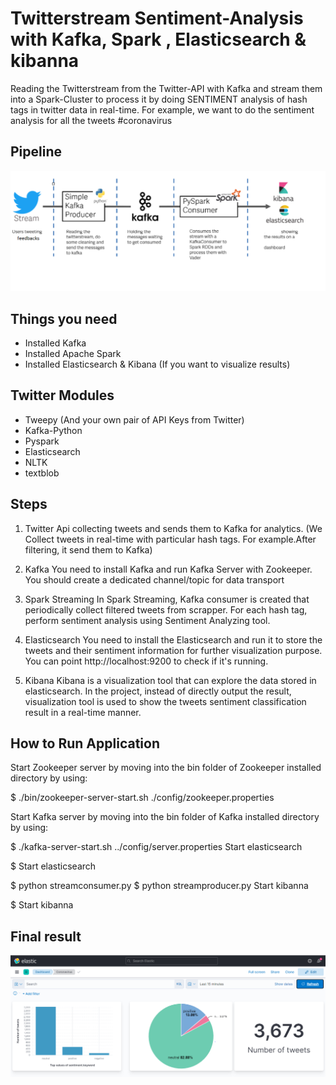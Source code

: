# Twitterstream Sentiment-Analysis with Kafka, Spark , Elasticsearch & kibanna
Reading the Twitterstream from the Twitter-API with Kafka and stream them into a Spark-Cluster to process it by doing SENTIMENT analysis of hash tags in twitter data in real-time. For example, we want to do the sentiment analysis for all the tweets  #coronavirus

## Pipeline
![github-logo](https://github.com/nesrine378/sentiment-analysis-twitter/blob/main/pipeline.PNG )

## Things you need
- Installed  Kafka
- Installed Apache Spark
- Installed Elasticsearch & Kibana (If you want to visualize results)

## Twitter Modules

- Tweepy (And your own pair of API Keys from Twitter)
- Kafka-Python
- Pyspark
- Elasticsearch
- NLTK
- textblob
## Steps

1. Twitter Api
 collecting tweets and sends them to Kafka for analytics. 
(We Collect tweets in real-time with particular hash tags. For example.After filtering, it send them to Kafka)

2. Kafka
You need to install Kafka and run Kafka Server with Zookeeper. You should create a dedicated channel/topic for data transport

3. Spark Streaming
In Spark Streaming, Kafka consumer is created that periodically collect filtered tweets from scrapper. For each hash tag, perform sentiment analysis using Sentiment Analyzing tool.



4. Elasticsearch
You need to install the Elasticsearch and run it to store the tweets and their sentiment information for further visualization purpose.
You can point http://localhost:9200 to check if it's running.

5. Kibana
Kibana is a visualization tool that can explore the data stored in elasticsearch. In the project, instead of directly output the result, visualization tool is used to show the tweets sentiment classification result in a real-time manner. 


## How to Run Application
Start Zookeeper server by moving into the bin folder of Zookeeper installed directory by using:

$ ./bin/zookeeper-server-start.sh ./config/zookeeper.properties

Start Kafka server by moving into the bin folder of Kafka installed directory by using:

$ ./kafka-server-start.sh ../config/server.properties
Start elasticsearch

$ Start elasticsearch

$ python streamconsumer.py
$ python streamproducer.py 
Start kibanna 

$ Start kibanna 

## Final result

![github-logo](https://github.com/nesrine378/sentiment-analysis-twitter/blob/main/dashboard.png )






